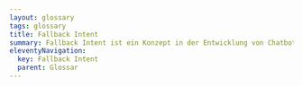 ```yaml
---
layout: glossary
tags: glossary
title: Fallback Intent
summary: Fallback Intent ist ein Konzept in der Entwicklung von Chatbots, das eine Art Sicherheitsnetz für Situationen bietet, in denen der Bot die [Absicht](/glossar/absicht/) des Benutzers nicht genau erkennt oder versteht. Der Fallback Intent fängt diese unerkannten Anfragen ab und führt vordefinierte Aktionen aus, wie zum Beispiel dem Benutzer Rückfragen zu stellen, um mehr Kontext zu erlangen, einen [Live-Chat](/glossar/live-chat/) mit einem Spezialisten aus dem Kundendienst anzubieten, oder eine allgemeine Fehlermeldung zu senden. Dies erhöht die Fehlertoleranz und Nutzerfreundlichkeit des Bots.
eleventyNavigation:
  key: Fallback Intent
  parent: Glossar
---
```


 